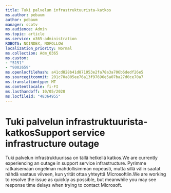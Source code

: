```yaml
---
title: Tuki palvelun infrastruktuurista-katkos
ms.author: pebaum
author: pebaum
manager: scotv
ms.audience: Admin
ms.topic: article
ms.service: o365-administration
ROBOTS: NOINDEX, NOFOLLOW
localization_priority: Normal
ms.collection: Adm_O365
ms.custom:
- "5151"
- "9002659"
ms.openlocfilehash: a41cd828b41d871053e2fa78a3a706b6dedf26e5
ms.sourcegitcommit: 201c70a805ee76a13f97696e5a07ba27d0ce70a7
ms.translationtype: MT
ms.contentlocale: fi-FI
ms.lasthandoff: 10/05/2020
ms.locfileid: "48364955"
---
```

# <a name="support-service-infrastructure-outage"></a><span data-ttu-id="6b103-102">Tuki palvelun infrastruktuurista-katkos</span><span class="sxs-lookup"><span data-stu-id="6b103-102">Support service infrastructure outage</span></span>

<span data-ttu-id="6b103-103">Tuki palvelun infrastruktuurissa on tällä hetkellä katkos.</span><span class="sxs-lookup"><span data-stu-id="6b103-103">We are currently experiencing an outage in support service infrastructure.</span></span> <span data-ttu-id="6b103-104">Pyrimme ratkaisemaan ongelman mahdollisimman nopeasti, mutta sillä välin saatat nähdä vastaus viiveen, kun yrität ottaa yhteyttä Microsoftiin.</span><span class="sxs-lookup"><span data-stu-id="6b103-104">We are working to resolve the issue as quickly as possible, but meanwhile you may see response time delays when trying to contact Microsoft.</span></span>
